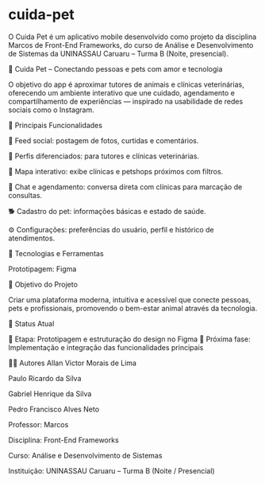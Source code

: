 # cuida-pet
O Cuida Pet é um aplicativo mobile desenvolvido como projeto da disciplina Marcos de Front-End Frameworks, do curso de Análise e Desenvolvimento de Sistemas da UNINASSAU Caruaru – Turma B (Noite, presencial).

🐾 Cuida Pet – Conectando pessoas e pets com amor e tecnologia

O objetivo do app é aproximar tutores de animais e clínicas veterinárias, oferecendo um ambiente interativo que une cuidado, agendamento e compartilhamento de experiências — inspirado na usabilidade de redes sociais como o Instagram.

🚀 Principais Funcionalidades

📸 Feed social: postagem de fotos, curtidas e comentários.

🏥 Perfis diferenciados: para tutores e clínicas veterinárias.

📍 Mapa interativo: exibe clínicas e petshops próximos com filtros.

💬 Chat e agendamento: conversa direta com clínicas para marcação de consultas.

🐕 Cadastro do pet: informações básicas e estado de saúde.

⚙️ Configurações: preferências do usuário, perfil e histórico de atendimentos.

🧩 Tecnologias e Ferramentas

Prototipagem: Figma

🎯 Objetivo do Projeto

Criar uma plataforma moderna, intuitiva e acessível que conecte pessoas, pets e profissionais, promovendo o bem-estar animal através da tecnologia.

📱 Status Atual

🔹 Etapa: Prototipagem e estruturação do design no Figma
🔹 Próxima fase: Implementação e integração das funcionalidades principais

👨‍💻 Autores
Allan Victor Morais de Lima

Paulo Ricardo da Silva

Gabriel Henrique da Silva

Pedro Francisco Alves Neto

Professor: Marcos

Disciplina: Front-End Frameworks

Curso: Análise e Desenvolvimento de Sistemas

Instituição: UNINASSAU Caruaru – Turma B (Noite / Presencial)
